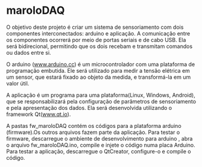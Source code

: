 # maroloDAQ
O objetivo deste projeto é criar um sistema de sensoriamento com dois componentes interconectados: arduino e aplicação. A comunicação entre os componentes ocorrerá por meio de portas seriais e de cabo USB. Ela será bidirecional, permitindo que os dois recebam e transmitam comandos ou dados entre si. 

O arduino (www.arduino.cc) é um microcontrolador com uma plataforma de programação embutida. Ele será utilizado para medir a tensão elétrica em um sensor, que estará fixado ao objeto da medida, e transformá-la em um valor útil. 

A aplicação é um programa para uma plataforma(Linux, Windows, Android), que se responsabilizará pela configuração de parâmetros de sensoriamento e pela apresentação dos dados. Ela será desenvolvida utilizando o framework Qt(www.qt.io). 

A pastas fw_maroloDAQ contém os códigos para a plataforma arduino (firmware).Os outros arquivos fazem parte da aplicação. Para testar o firmware, descarregue o ambiente de desenvolvimento para arduino , abra o arquivo fw_maroloDAQ.ino, compile e injete o código numa placa Arduino. Para testar a aplicação, descarregue o QtCreator, configure-o e compile o código.

